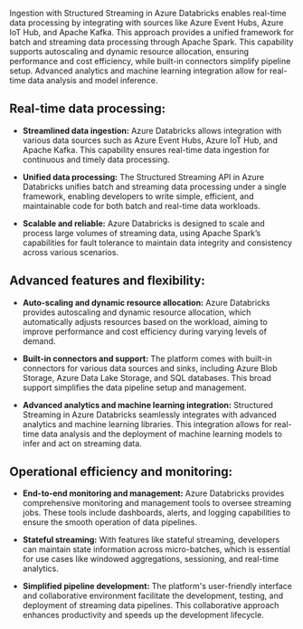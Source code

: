 Ingestion with Structured Streaming in Azure Databricks enables real-time data processing by integrating with sources like Azure Event Hubs, Azure IoT Hub, and Apache Kafka. This approach provides a unified framework for batch and streaming data processing through Apache Spark. This capability supports autoscaling and dynamic resource allocation, ensuring performance and cost efficiency, while built-in connectors simplify pipeline setup. Advanced analytics and machine learning integration allow for real-time data analysis and model inference.

## Real-time data processing:
- **Streamlined data ingestion:** Azure Databricks allows integration with various data sources such as Azure Event Hubs, Azure IoT Hub, and Apache Kafka. This capability ensures real-time data ingestion for continuous and timely data processing.

- **Unified data processing:** The Structured Streaming API in Azure Databricks unifies batch and streaming data processing under a single framework, enabling developers to write simple, efficient, and maintainable code for both batch and real-time data workloads.

- **Scalable and reliable:** Azure Databricks is designed to scale and process large volumes of streaming data, using Apache Spark’s capabilities for fault tolerance to maintain data integrity and consistency across various scenarios.

## Advanced features and flexibility:

- **Auto-scaling and dynamic resource allocation:** Azure Databricks provides autoscaling and dynamic resource allocation, which automatically adjusts resources based on the workload, aiming to improve performance and cost efficiency during varying levels of demand.

- **Built-in connectors and support:** The platform comes with built-in connectors for various data sources and sinks, including Azure Blob Storage, Azure Data Lake Storage, and SQL databases. This broad support simplifies the data pipeline setup and management.

- **Advanced analytics and machine learning integration:** Structured Streaming in Azure Databricks seamlessly integrates with advanced analytics and machine learning libraries. This integration allows for real-time data analysis and the deployment of machine learning models to infer and act on streaming data.

## Operational efficiency and monitoring:

- **End-to-end monitoring and management:** Azure Databricks provides comprehensive monitoring and management tools to oversee streaming jobs. These tools include dashboards, alerts, and logging capabilities to ensure the smooth operation of data pipelines.

- **Stateful streaming:** With features like stateful streaming, developers can maintain state information across micro-batches, which is essential for use cases like windowed aggregations, sessioning, and real-time analytics.

- **Simplified pipeline development:** The platform's user-friendly interface and collaborative environment facilitate the development, testing, and deployment of streaming data pipelines. This collaborative approach enhances productivity and speeds up the development lifecycle.